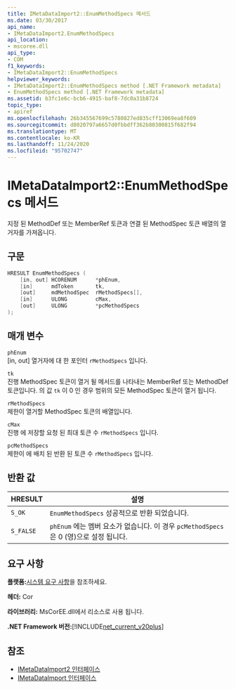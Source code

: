 ```yaml
---
title: IMetaDataImport2::EnumMethodSpecs 메서드
ms.date: 03/30/2017
api_name:
- IMetaDataImport2.EnumMethodSpecs
api_location:
- mscoree.dll
api_type:
- COM
f1_keywords:
- IMetaDataImport2::EnumMethodSpecs
helpviewer_keywords:
- IMetaDataImport2::EnumMethodSpecs method [.NET Framework metadata]
- EnumMethodSpecs method [.NET Framework metadata]
ms.assetid: b3fc1e6c-bcb6-4915-baf8-7dc0a31b8724
topic_type:
- apiref
ms.openlocfilehash: 26b345567699c5780827ed835cff13069ea8f609
ms.sourcegitcommit: d8020797a6657d0fbbdff362b80300815f682f94
ms.translationtype: MT
ms.contentlocale: ko-KR
ms.lasthandoff: 11/24/2020
ms.locfileid: "95702747"
---
```

# <a name="imetadataimport2enummethodspecs-method"></a>IMetaDataImport2::EnumMethodSpecs 메서드

지정 된 MethodDef 또는 MemberRef 토큰과 연결 된 MethodSpec 토큰 배열의 열거자를 가져옵니다.  
  
## <a name="syntax"></a>구문  
  
```cpp  
HRESULT EnumMethodSpecs (  
    [in, out] HCORENUM      *phEnum,
    [in]      mdToken       tk,  
    [out]     mdMethodSpec  rMethodSpecs[],  
    [in]      ULONG         cMax,  
    [out]     ULONG         *pcMethodSpecs  
);
```  
  
## <a name="parameters"></a>매개 변수  

 `phEnum`  
 [in, out] 열거자에 대 한 포인터 `rMethodSpecs` 입니다.  
  
 `tk`  
 진행 MethodSpec 토큰이 열거 될 메서드를 나타내는 MemberRef 또는 MethodDef 토큰입니다. 의 값 `tk` 이 0 인 경우 범위의 모든 MethodSpec 토큰이 열거 됩니다.  
  
 `rMethodSpecs`  
 제한이 열거할 MethodSpec 토큰의 배열입니다.  
  
 `cMax`  
 진행 에 저장할 요청 된 최대 토큰 수 `rMethodSpecs` 입니다.  
  
 `pcMethodSpecs`  
 제한이 에 배치 된 반환 된 토큰 수 `rMethodSpecs` 입니다.  
  
## <a name="return-value"></a>반환 값  
  
|HRESULT|설명|  
|-------------|-----------------|  
|`S_OK`|`EnumMethodSpecs` 성공적으로 반환 되었습니다.|  
|`S_FALSE`|`phEnum` 에는 멤버 요소가 없습니다. 이 경우 `pcMethodSpecs` 은 0 (영)으로 설정 됩니다.|  
  
## <a name="requirements"></a>요구 사항  

 **플랫폼:**[시스템 요구 사항](../../get-started/system-requirements.md)을 참조하세요.  
  
 **헤더:** Cor  
  
 **라이브러리:** MsCorEE.dll에서 리소스로 사용 됩니다.  
  
 **.NET Framework 버전:**[!INCLUDE[net_current_v20plus](../../../../includes/net-current-v20plus-md.md)]  
  
## <a name="see-also"></a>참조

- [IMetaDataImport2 인터페이스](imetadataimport2-interface.md)
- [IMetaDataImport 인터페이스](imetadataimport-interface.md)
